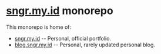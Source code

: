 # [sngr.my.id](http://sngr.my.id) monorepo

This monorepo is home of:
- [sngr.my.id](http://sngr.my.id) -- Personal, official portfolio.
- [blog.sngr.my.id](http://blog.sngr.my.id) -- Personal, rarely updated personal blog.